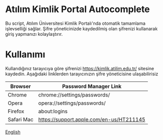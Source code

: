 # Atılım Kimlik Portal Autocomplete

Bu script, Atılım Üniversitesi Kimlik Portalı'nda otomatik tamamlama işlevselliği sağlar. Şifre yöneticinizde kaydedilmiş olan şifrenizi kullanarak giriş yapmanızı kolaylaştırır.

# Kullanımı

Kullandığınız tarayıcıya göre şifrenizi https://kimlik.atilim.edu.tr/ sitesine kaydedin.
Aşağıdaki linklerden tarayıcınızın şifre yöneticisine ulaşabilirisiz

| Browser | Password Manager Link |
|--------|------------------------------|
| Chrome | chrome://settings/passwords/ |
| Opera | opera://settings/passwords/ |
| Firefox | about:logins |
| Safari Mac | https://support.apple.com/en-us/HT211145 |

[English](https://github.com/babico/atilim-kimlik-autocomplete/blob/main/README.md)
